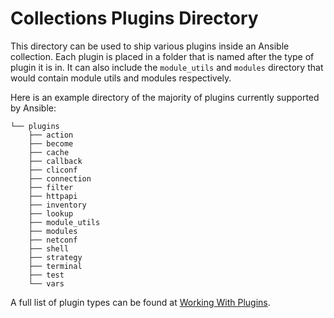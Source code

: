 # Collections Plugins Directory

This directory can be used to ship various plugins inside an Ansible collection.
Each plugin is placed in a folder that is named after the type of plugin it is
in. It can also include the `module_utils` and `modules` directory that would
contain module utils and modules respectively.

Here is an example directory of the majority of plugins currently supported by
Ansible:

```text
└── plugins
    ├── action
    ├── become
    ├── cache
    ├── callback
    ├── cliconf
    ├── connection
    ├── filter
    ├── httpapi
    ├── inventory
    ├── lookup
    ├── module_utils
    ├── modules
    ├── netconf
    ├── shell
    ├── strategy
    ├── terminal
    ├── test
    └── vars
```

A full list of plugin types can be found at [Working With
Plugins](https://docs.ansible.com/ansible-core/2.15/plugins/plugins.html).
